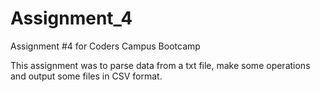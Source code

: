 # Assignment_4

Assignment #4 for Coders Campus Bootcamp

This assignment was to parse data from a txt file, make some operations and output some files in CSV format.
